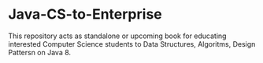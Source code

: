 # Java-CS-to-Enterprise
This repository acts as standalone or upcoming book for educating interested Computer Science students to Data Structures, Algoritms, Design Pattersn on Java 8.
